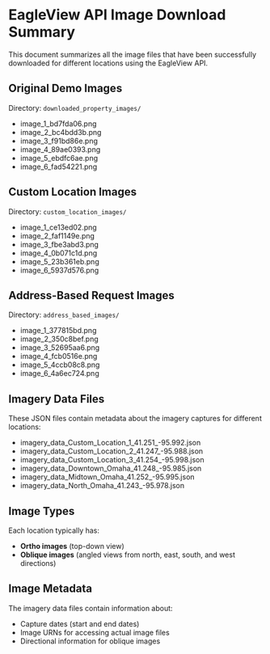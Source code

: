 # EagleView API Image Download Summary

This document summarizes all the image files that have been successfully downloaded for different locations using the EagleView API.

## Original Demo Images
Directory: `downloaded_property_images/`
- image_1_bd7fda06.png
- image_2_bc4bdd3b.png
- image_3_f91bd86e.png
- image_4_89ae0393.png
- image_5_ebdfc6ae.png
- image_6_fad54221.png

## Custom Location Images
Directory: `custom_location_images/`
- image_1_ce13ed02.png
- image_2_faf1149e.png
- image_3_fbe3abd3.png
- image_4_0b071c1d.png
- image_5_23b361eb.png
- image_6_5937d576.png

## Address-Based Request Images
Directory: `address_based_images/`
- image_1_377815bd.png
- image_2_350c8bef.png
- image_3_52695aa6.png
- image_4_fcb0516e.png
- image_5_4ccb08c8.png
- image_6_4a6ec724.png

## Imagery Data Files
These JSON files contain metadata about the imagery captures for different locations:
- imagery_data_Custom_Location_1_41.251_-95.992.json
- imagery_data_Custom_Location_2_41.247_-95.988.json
- imagery_data_Custom_Location_3_41.254_-95.998.json
- imagery_data_Downtown_Omaha_41.248_-95.985.json
- imagery_data_Midtown_Omaha_41.252_-95.995.json
- imagery_data_North_Omaha_41.243_-95.978.json

## Image Types
Each location typically has:
- **Ortho images** (top-down view)
- **Oblique images** (angled views from north, east, south, and west directions)

## Image Metadata
The imagery data files contain information about:
- Capture dates (start and end dates)
- Image URNs for accessing actual image files
- Directional information for oblique images